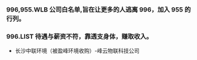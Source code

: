 ### 996,955.WLB 公司白名单,旨在让更多的人逃离 996，加入 955 的行列。


### 996.LIST 待遇与薪资不符，靠透支身体，赚取收入。
- 长沙中联环境（被盈峰环境收购）-峰云物联科技公司
